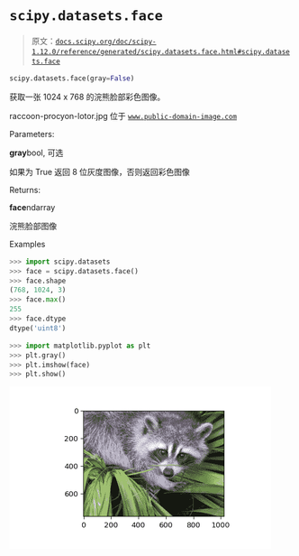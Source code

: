 # `scipy.datasets.face`

> 原文：[`docs.scipy.org/doc/scipy-1.12.0/reference/generated/scipy.datasets.face.html#scipy.datasets.face`](https://docs.scipy.org/doc/scipy-1.12.0/reference/generated/scipy.datasets.face.html#scipy.datasets.face)

```py
scipy.datasets.face(gray=False)
```

获取一张 1024 x 768 的浣熊脸部彩色图像。

raccoon-procyon-lotor.jpg 位于 [`www.public-domain-image.com`](http://www.public-domain-image.com)

Parameters:

**gray**bool, 可选

如果为 True 返回 8 位灰度图像，否则返回彩色图像

Returns:

**face**ndarray

浣熊脸部图像

Examples

```py
>>> import scipy.datasets
>>> face = scipy.datasets.face()
>>> face.shape
(768, 1024, 3)
>>> face.max()
255
>>> face.dtype
dtype('uint8') 
```

```py
>>> import matplotlib.pyplot as plt
>>> plt.gray()
>>> plt.imshow(face)
>>> plt.show() 
```

![../../_images/scipy-datasets-face-1.png](img/fb66a80e745c4322ac028e1d11b95ba6.png)
